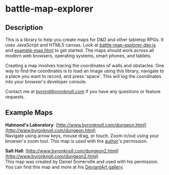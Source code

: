 # battle-map-explorer

## Description
This is a library to help you create maps for D&D and other tabletop RPGs. It uses JavaScript and HTML5 canvas. Look at [battle-map-explorer-dev.js](https://github.com/byronknoll/battle-map-explorer/blob/master/battle-map-explorer-dev.js) and [example-map.html](https://github.com/byronknoll/battle-map-explorer/blob/master/example-map.html) to get started. The maps should work across all modern web browsers, operating systems, smart phones, and tablets.

Creating a map involves tracing the coordinates of walls and obstacles. One way to find the coordinates is to load an image using this library, navigate to a place you want to record, and press 'space'. This will log the coordinates into your browser's developer console.

Contact me at byron@byronknoll.com if you have any questions or feature requests.

## Example Maps

**Halmond's Laboratory**: [http://www.byronknoll.com/dungeon.html](http://www.byronknoll.com/dungeon.html)<br>
Navigate using arrow keys, mouse drag, or touch. Zoom in/out using your browser's zoom tool. This map is used with the [author](https://www.reddit.com/r/battlemaps/comments/2ep3j7/the_experiments_of_a_madman_halmonds_laboratory/)'s permission.

**Salt Hall**: [http://www.byronknoll.com/dungeon2.html](http://www.byronknoll.com/dungeon2.html)<br>
This map was created by Daniel Somerville and used with his permission. You can find this map and more at his [DeviantArt gallery](http://dasomerville.deviantart.com/gallery/53876770/Fantasy-Cartography).
